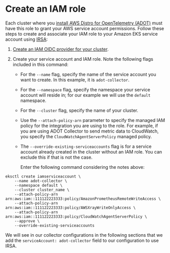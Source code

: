 # Create an IAM role<a name="adot-iam"></a>

Each cluster where you [install AWS Distro for OpenTelemetry \(ADOT\)](adot-manage.md#adot-install) must have this role to grant your AWS service account permissions\. Follow these steps to create and associate your IAM role to your Amazon EKS service account using [ IRSA](iam-roles-for-service-accounts.md):

1.  [Create an IAM OIDC provider for your cluster](enable-iam-roles-for-service-accounts.md)\.

1. Create your service account and IAM role\. Note the following flags included in this command: 
   + For the `--name` flag, specify the name of the service account you want to create\. In this example, it is `adot-collector`\.
   + For the `--namespace` flag, specify the namespace your service account will reside in; for our example we will use the `default` namespace\.
   + For the `--cluster` flag, specify the name of your cluster\.
   + Use the `--attach-policy-arn` parameter to specify the managed IAM policy for the integration you are using to the role\. For example, if you are using ADOT Collector to send metric data to CloudWatch, you specify the `CloudWatchAgentServerPolicy` managed policy\.
   + The `--override-existing-serviceaccounts` flag is for a service account already created in the cluster without an IAM role\. You can exclude this if that is not the case\. 

     Enter the following command considering the notes above:

```
eksctl create iamserviceaccount \
    --name adot-collector \
    --namespace default \
    --cluster cluster_name \
    --attach-policy-arn arn:aws:iam::111122223333:policy/AmazonPrometheusRemoteWriteAccess \
    --attach-policy-arn arn:aws:iam::111122223333:policy/AWSXrayWriteOnlyAccess \
    --attach-policy-arn arn:aws:iam::111122223333:policy/CloudWatchAgentServerPolicy \
    --approve \
    --override-existing-serviceaccounts
```

We will see in our collector configurations in the following sections that we add the `serviceAccount: adot-collector` field to our configuration to use IRSA\.